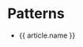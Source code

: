 <script setup>
import data from '../components.json'

// sort articles
const articles = data.sort(
  (a, b) => new Date(b.Updated) - new Date(a.Updated)
)

const transformDate = (date) =>
  new Date(date).toLocaleDateString('en-US', {
    year: 'numeric',
    month: 'long',
    day: 'numeric'
  })
</script>

# Patterns

<ul>
<div v-for="article in articles">

<li><a :href="article.name">{{ article.name }}</a></li>


</div>
</ul>